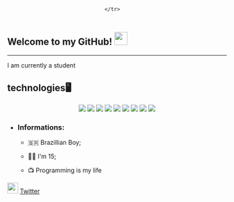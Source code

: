 <center>
<table>
    <tr>
        </td>
        
    </tr>   
</table>
</center>

## Welcome to my GitHub! <img src="https://raw.githubusercontent.com/iampavangandhi/iampavangandhi/master/gifs/Hi.gif" width="30px"></h2>
---
I am currently a student

## technologies🖥️
<p align="center">
    <img src="https://img.shields.io/badge/node.js%20-%2343853D.svg?&style=for-the-badge&logo=node.js&logoColor=white"/>
    <img src="https://img.shields.io/badge/javascript%20-%23323330.svg?&style=for-the-badge&logo=javascript&logoColor=%23F7DF1E"/>
    <img src="https://img.shields.io/badge/html5%20-%23E34F26.svg?&style=for-the-badge&logo=html5&logoColor=white"/>
    <img src="https://img.shields.io/badge/css3%20-%231572B6.svg?&style=for-the-badge&logo=css3&logoColor=white"/>
    <img src="https://img.shields.io/badge/python%20-%2314354C.svg?&style=for-the-badge&logo=python&logoColor=white"/>
    <img src="https://img.shields.io/badge/git%20-%23F05033.svg?&style=for-the-badge&logo=git&logoColor=white"/>
    <img src="https://img.shields.io/badge/github%20-%23121011.svg?&style=for-the-badge&logo=github&logoColor=white"/>
    <img src ="https://img.shields.io/badge/postgres-%23316192.svg?&style=for-the-badge&logo=postgresql&logoColor=white"/>
    <img src="https://img.shields.io/badge/vercel%20-%23000000.svg?&style=for-the-badge&logo=vercel&logoColor=white"/>
    
</p>


* ### Informations:

    * 🇧🇷 Brazillian Boy;

    * 🙋‍♂️ I'm 15;

    * 📺 Programming is my life



<a href="https://twitter.com/VitorCalaca"><img src="https://www.flaticon.com/svg/static/icons/svg/1409/1409937.svg" width="25"></img></a> [Twitter](https://twitter.com/VitorCalaca)
